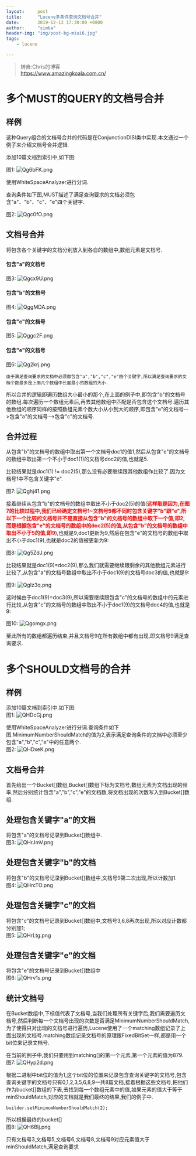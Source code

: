```yaml
---
layout:     post
title:      "Lucene多条件查询文档号合并"
date:       2019-12-13 17:30:00 +0800
author:     "simba"
header-img: "img/post-bg-miui6.jpg"
tags:
    - lucene

---
```


> 转自:Chris的博客<br>
  https://www.amazingkoala.com.cn/


#	多个MUST的QUERY的文档号合并

##	样例

这种Query组合的文档号合并的代码是在ConjunctionDISI类中实现.本文通过一个例子来介绍文档号合并逻辑.

添加10篇文档到索引中,如下图:

图1:
![Qg6bFK.png](https://s2.ax1x.com/2019/12/13/Qg6bFK.png)

使用WhiteSpaceAnalyzer进行分词.

查询条件如下图,MUST描述了满足查询要求的文档必须包含"a"、"b"、"c"、"e"四个关键字.

图2:
![Qgc0fO.png](https://s2.ax1x.com/2019/12/13/Qgc0fO.png)


##	文档号合并

将包含各个关键字的文档分别放入到各自的数组中,数组元素是文档号.

####	包含"a"的文档号
图3:
![Qgcx9U.png](https://s2.ax1x.com/2019/12/13/Qgcx9U.png)


####	包含"b"的文档号
图4:
![QggMDA.png](https://s2.ax1x.com/2019/12/13/QggMDA.png)


####	包含"c"的文档号
图5:
![Qggc2F.png](https://s2.ax1x.com/2019/12/13/Qggc2F.png)


####	包含"e"的文档号
图6:
![Qg2krj.png](https://s2.ax1x.com/2019/12/13/Qg2krj.png)


`由于满足查询要求的文档中必须都包含"a","b","c","e"四个关键字,所以满足查询要求的文档个数最多是上面几个数组中长度最小的数组的大小.`

所以合并的逻辑即遍历数组大小最小的那个,在上面的例子中,即包含"b"的文档号的数组.每次遍历一个数组元素后,再去其他数组中匹配是否包含这个文档号.遍历其他数组的顺序同样的按照数组元素个数大小从小到大的顺序,即包含"e"的文档号-->包含"a"的文档号-->包含"c"的文档号.


##	合并过程

从包含"b"的文档号的数组中取出第一个文档号doc1的值1,然后从包含"e"的文档号的数组中取出第一个不小于doc1(1)的文档号doc2的值,也就是5.

比较结果就是doc1(1) != doc2(5),那么没有必要继续跟其他数组作比较了.因为文档号1中不包含关键字"e".

图7:
![Qghj41.png](https://s2.ax1x.com/2019/12/13/Qghj41.png)

接着继续从包含"b"的文档号的数组中取出不小于doc2(5)的值(**<font color="red">这样取是因为,在图7的比较过程中,我们已经确定文档号1~文档号5都不同时包含关键字"b"跟"e",所以下一个比较的文档号并不是直接从包含"b"的文档号的数组中取下一个值,即2,而是根据包含"e"的文档号的数组中的doc2(5)的值,从包含"b"的文档号的数组中取出不小于5的值,即9</font>**),也就是9,doc1更新为9,然后在包含"e"的文档号的数组中取出不小于doc1(9),也就是doc2的值被更新为9:

图8:
![Qg5ZdJ.png](https://s2.ax1x.com/2019/12/13/Qg5ZdJ.png)

比较结果就是doc1(9)=doc2(9),那么我们就需要继续跟剩余的其他数组元素进行比较了,从包含"a"的文档号数组中取出不小于doc1(9)的文档号doc3的值,也就是9:

图9:
![QgIz3q.png](https://s2.ax1x.com/2019/12/13/QgIz3q.png)

这时候由于doc1(9)=doc3(9),所以需要继续跟包含"c"的文档号的数组中的元素进行比较,从包含"c"的文档号的数组中取出不小于doc1(9)的文档号doc4的值,也就是9:

图10:
![Qgomgx.png](https://s2.ax1x.com/2019/12/13/Qgomgx.png)

至此所有的数组都遍历结束,并且文档号9在所有数组中都有出现,即文档号9满足查询要求.




#	多个SHOULD文档号的合并

##	样例

添加10篇文档到索引中.如下图:  
图1:
![QHDcGj.png](https://s2.ax1x.com/2019/12/18/QHDcGj.png)

使用WhiteSpaceAnalyzer进行分词.查询条件如下图.MinimumNumberShouldMatch的值为2,表示满足查询条件的文档中必须至少包含"a","b","c","e"中的任意两个.  
图2:
![QHDxeK.png](https://s2.ax1x.com/2019/12/18/QHDxeK.png)

##	文档号合并

首先给出一个Bucket[]数组,Bucket[]数组下标为文档号,数组元素为文档出现的频率,然后分别统计包含"a","b","c","e"的文档数,将文档出现的次数写入到Bucket[]数组.

##	处理包含关键字"a"的文档

将包含"a"的文档号记录到Bucket[]数组中.  
图3:
![QHrJmV.png](https://s2.ax1x.com/2019/12/18/QHrJmV.png)

##	处理包含关键字"b"的文档

将包含"b"的文档号记录到Bucket[]数组中,文档号9第二次出现,所以计数加1.  
图4:
![QHrcTO.png](https://s2.ax1x.com/2019/12/18/QHrcTO.png)

##	处理包含关键字"c"的文档

将包含"c"的文档号记录到Bucket[]数组中,文档号3,6,8再次出现,所以对应计数都分别加1;  
图5:
![QHrLtg.png](https://s2.ax1x.com/2019/12/18/QHrLtg.png)

##	处理包含关键字"e"的文档

将包含"e"的文档号记录到Bucket[]数组中  
图6:
![QHrv1s.png](https://s2.ax1x.com/2019/12/18/QHrv1s.png)

##	统计文档号

在Bucket数组中,下标值代表了文档号,当我们处理所有关键字后,我们需要遍历文档号,然后判断每一个文档号出现的次数是否满足MinimumNumberShouldMatch,为了使得只对出现的文档号进行遍历,Lucene使用了一个matching数组记录了上面出现的文档号.matching数组记录文档号的原理跟FixedBitSet一样,都是用一个bit位来记录文档号.

在当前的例子中,我们只要用到matching[]的第一个元素,第一个元素的值为879.  
图7:
![QHyp2d.png](https://s2.ax1x.com/2019/12/18/QHyp2d.png)

根据二进制中bit位的值为1,这个bit位的位置来记录包含查询关键字的文档号,包含查询关键字的文档号只有0,1,2,3,5,6,8,9一共8篇文档,接着根据这些文档号,把他们作为bucket[]数组的下表,去找到每一个数组元素中的值,如果元素的值大于等于minShouldMatch,对应的文档就是我们最终的结果,我们的例子中.  
```
builder.setMinimumNumberShouldMatch(2);
```

所以根据最终的bucket[]  
图8:
![QH6Blj.png](https://s2.ax1x.com/2019/12/18/QH6Blj.png)

只有文档号3,文档号5,文档号6,文档号8,文档号9对应元素值大于minShouldMatch,满足查询要求